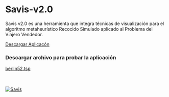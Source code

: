 # Savis-v2.0
Savis v2.0 es una herramienta que integra técnicas de visualización para el algoritmo metaheurístico Recocido Simulado aplicado al Problema del Viajero Vendedor.

<a href="https://drive.google.com/file/d/1EPIay9TmmtAKmDpRCDSXOKCKG7q5fGGn/view?usp=sharing">Descargar Aplicacón</a>  

<h3>Descargar archivo para probar la aplicación</h3> 
<a href="https://drive.google.com/file/d/1ujyuQiwZPwJMSjpP-x_BYXVSr-4ZmBrB/view?usp=sharing">berlin52.tsp</a>

<br/><br/>
<a href="https://ibb.co/7tgB2R3"><img src="https://i.ibb.co/nM34znX/Savis.png" alt="Savis" border="0"></a>
